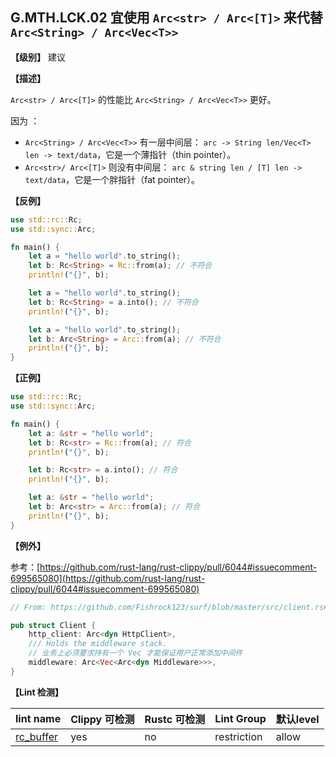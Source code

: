 ## G.MTH.LCK.02 宜使用 `Arc<str> / Arc<[T]>` 来代替  `Arc<String> / Arc<Vec<T>>`

**【级别】** 建议

**【描述】**

`Arc<str> / Arc<[T]>` 的性能比  `Arc<String> / Arc<Vec<T>>` 更好。

因为 ：

- `Arc<String> / Arc<Vec<T>>` 有一层中间层： `arc -> String len/Vec<T> len -> text/data`，它是一个薄指针（thin pointer）。
- `Arc<str>/ Arc<[T]>` 则没有中间层： `arc & string len / [T] len -> text/data`，它是一个胖指针（fat pointer）。

**【反例】**

```rust
use std::rc::Rc;
use std::sync::Arc;

fn main() {
    let a = "hello world".to_string();
    let b: Rc<String> = Rc::from(a); // 不符合
    println!("{}", b);

    let a = "hello world".to_string();
    let b: Rc<String> = a.into(); // 不符合
    println!("{}", b);

    let a = "hello world".to_string();
    let b: Arc<String> = Arc::from(a); // 不符合
    println!("{}", b);
}
```

**【正例】**

```rust
use std::rc::Rc;
use std::sync::Arc;

fn main() {
    let a: &str = "hello world";
    let b: Rc<str> = Rc::from(a); // 符合
    println!("{}", b);

    let b: Rc<str> = a.into(); // 符合
    println!("{}", b);

    let a: &str = "hello world";
    let b: Arc<str> = Arc::from(a); // 符合
    println!("{}", b);
}
```

**【例外】**

参考：[https://github.com/rust-lang/rust-clippy/pull/6044#issuecomment-699565080](https://github.com/rust-lang/rust-clippy/pull/6044#issuecomment-699565080)

```rust
// From: https://github.com/Fishrock123/surf/blob/master/src/client.rs#L33

pub struct Client {
    http_client: Arc<dyn HttpClient>,
    /// Holds the middleware stack.
    // 业务上必须要求持有一个 Vec 才能保证用户正常添加中间件
    middleware: Arc<Vec<Arc<dyn Middleware>>>,
}
```

**【Lint 检测】**

| lint name                                                              | Clippy 可检测 | Rustc 可检测 | Lint Group  | 默认level |
| ---------------------------------------------------------------------- | ------------- | ------------ | ----------- | --------- |
| [rc_buffer](https://rust-lang.github.io/rust-clippy/master/#rc_buffer) | yes           | no           | restriction | allow     |
